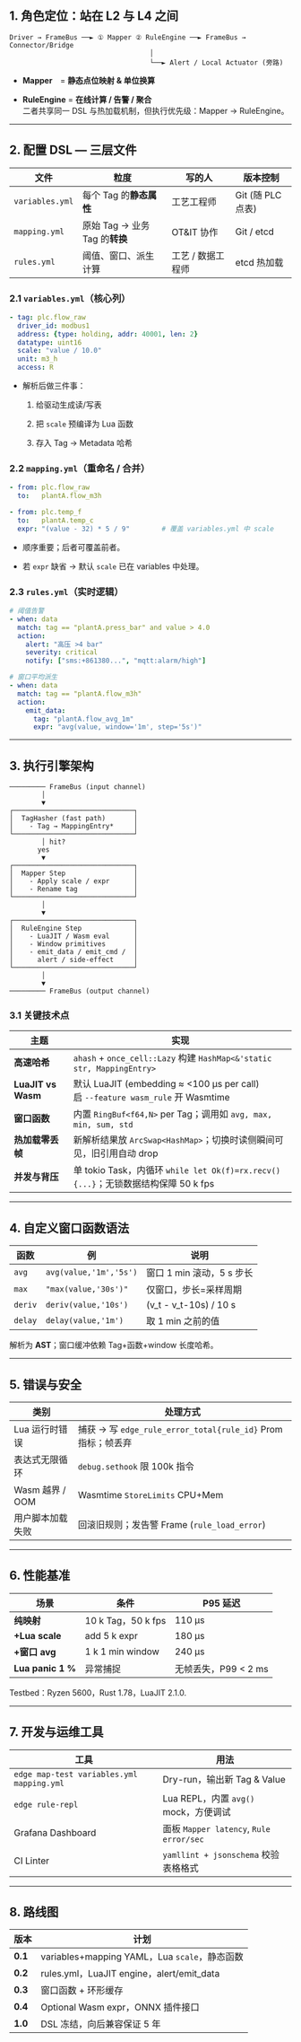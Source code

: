 ## 1. 角色定位：站在 L2 与 L4 之间

```arduino
Driver → FrameBus ──► ① Mapper ② RuleEngine ──► FrameBus → Connector/Bridge
                                   │
                                   └──► Alert / Local Actuator (旁路)

```

- **Mapper** = **静态点位映射 & 单位换算**
    
- **RuleEngine** = **在线计算 / 告警 / 聚合**  
    二者共享同一 DSL 与热加载机制，但执行优先级：Mapper → RuleEngine。
    

---

## 2. 配置 DSL — 三层文件

|文件|粒度|写的人|版本控制|
|---|---|---|---|
|`variables.yml`|每个 Tag 的**静态属性**|工艺工程师|Git (随 PLC 点表)|
|`mapping.yml`|原始 Tag → 业务 Tag 的**转换**|OT&IT 协作|Git / etcd|
|`rules.yml`|阈值、窗口、派生计算|工艺 / 数据工程师|etcd 热加载|

### 2.1 `variables.yml`（核心列）

```yaml
- tag: plc.flow_raw
  driver_id: modbus1
  address: {type: holding, addr: 40001, len: 2}
  datatype: uint16
  scale: "value / 10.0"
  unit: m3_h
  access: R

```

- 解析后做三件事：
    
    1. 给驱动生成读/写表
        
    2. 把 `scale` 预编译为 Lua 函数
        
    3. 存入 Tag → Metadata 哈希
        

### 2.2 `mapping.yml`（重命名 / 合并）

```yaml
- from: plc.flow_raw
  to:   plantA.flow_m3h

- from: plc.temp_f
  to:   plantA.temp_c
  expr: "(value - 32) * 5 / 9"        # 覆盖 variables.yml 中 scale

```

- 顺序重要；后者可覆盖前者。
    
- 若 `expr` 缺省 → 默认 `scale` 已在 variables 中处理。
    

### 2.3 `rules.yml`（实时逻辑）

```yaml
# 阈值告警
- when: data
  match: tag == "plantA.press_bar" and value > 4.0
  action:
    alert: "高压 >4 bar"
    severity: critical
    notify: ["sms:+861380...", "mqtt:alarm/high"]

# 窗口平均派生
- when: data
  match: tag == "plantA.flow_m3h"
  action:
    emit_data:
      tag: "plantA.flow_avg_1m"
      expr: "avg(value, window='1m', step='5s')"

```

---

## 3. 执行引擎架构

```pgsql
───────── FrameBus (input channel)
        │
        ▼
┌──────────────────────────────┐
│  TagHasher (fast path)       │
│    - Tag → MappingEntry*     │
└──────────────────────────────┘
        │ hit?
       yes
        ▼
┌──────────────────────────────┐
│  Mapper Step                 │
│    - Apply scale / expr      │
│    - Rename tag              │
└──────────────────────────────┘
        │
        ▼
┌──────────────────────────────┐
│  RuleEngine Step             │
│    - LuaJIT / Wasm eval      │
│    - Window primitives       │
│    - emit_data / emit_cmd /  │
│      alert / side-effect     │
└──────────────────────────────┘
        │
        ▼
───────── FrameBus (output channel)

```

### 3.1 关键技术点

|主题|实现|
|---|---|
|**高速哈希**|`ahash` + `once_cell::Lazy` 构建 `HashMap<&'static str, MappingEntry>`|
|**LuaJIT vs Wasm**|默认 LuaJIT (embedding ≈ <100 µs per call)  <br>启 `--feature wasm_rule` 开 Wasmtime|
|**窗口函数**|内置 `RingBuf<f64,N>` per Tag；调用如 `avg, max, min, sum, std`|
|**热加载零丢帧**|新解析结果放 `ArcSwap<HashMap>`；切换时读侧瞬间可见，旧引用自动 drop|
|**并发与背压**|单 tokio Task，内循环 `while let Ok(f)=rx.recv(){...}`；无锁数据结构保障 50 k fps|

---

## 4. 自定义窗口函数语法

|函数|例|说明|
|---|---|---|
|`avg`|`avg(value,'1m','5s')`|窗口 1 min 滚动，5 s 步长|
|`max`|`"max(value,'30s')"`|仅窗口，步长=采样周期|
|`deriv`|`deriv(value,'10s')`|(v_t - v_t-10s) / 10 s|
|`delay`|`delay(value,'1m')`|取 1 min 之前的值|

解析为 **AST**；窗口缓冲依赖 Tag+函数+window 长度哈希。

---

## 5. 错误与安全

|类别|处理方式|
|---|---|
|Lua 运行时错误|捕获 → 写 `edge_rule_error_total{rule_id}` Prom 指标；帧丢弃|
|表达式无限循环|`debug.sethook` 限 100k 指令|
|Wasm 越界 / OOM|Wasmtime `StoreLimits` CPU+Mem|
|用户脚本加载失败|回滚旧规则；发告警 Frame (`rule_load_error`)|

---

## 6. 性能基准

|场景|条件|P95 延迟|
|---|---|---|
|**纯映射**|10 k Tag，50 k fps|110 µs|
|**+Lua scale**|add 5 k expr|180 µs|
|**+窗口 avg**|1 k 1 min window|240 µs|
|**Lua panic 1 %**|异常捕捉|无帧丢失，P99 < 2 ms|

Testbed：Ryzen 5600，Rust 1.78，LuaJIT 2.1.0.

---

## 7. 开发与运维工具

|工具|用法|
|---|---|
|`edge map-test variables.yml mapping.yml`|Dry-run，输出新 Tag & Value|
|`edge rule-repl`|Lua REPL，内置 `avg()` mock，方便调试|
|Grafana Dashboard|面板 `Mapper latency`, `Rule error/sec`|
|CI Linter|`yamllint + jsonschema` 校验表格格式|

---

## 8. 路线图

|版本|计划|
|---|---|
|**0.1**|variables+mapping YAML，Lua `scale`，静态函数|
|**0.2**|rules.yml，LuaJIT engine，alert/emit_data|
|**0.3**|窗口函数 + 环形缓存|
|**0.4**|Optional Wasm expr，ONNX 插件接口|
|**1.0**|DSL 冻结，向后兼容保证 5 年|